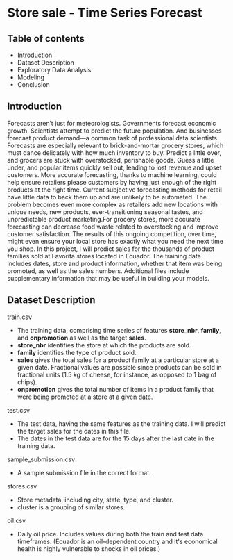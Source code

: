 # Store sale - Time Series Forecast

## Table of contents
* Introduction
* Dataset Description
* Exploratory Data Analysis
* Modeling
* Conclusion

## Introduction

Forecasts aren’t just for meteorologists. Governments forecast economic growth. Scientists attempt to predict the future population. And businesses forecast product demand—a common task of professional data scientists. Forecasts are especially relevant to brick-and-mortar grocery stores, which must dance delicately with how much inventory to buy. Predict a little over, and grocers are stuck with overstocked, perishable goods. Guess a little under, and popular items quickly sell out, leading to lost revenue and upset customers. More accurate forecasting, thanks to machine learning, could help ensure retailers please customers by having just enough of the right products at the right time.
Current subjective forecasting methods for retail have little data to back them up and are unlikely to be automated. The problem becomes even more complex as retailers add new locations with unique needs, new products, ever-transitioning seasonal tastes, and unpredictable product marketing.For grocery stores, more accurate forecasting can decrease food waste related to overstocking and improve customer satisfaction. The results of this ongoing competition, over time, might even ensure your local store has exactly what you need the next time you shop.
In this project, I will predict sales for the thousands of product families sold at Favorita stores located in Ecuador. The training data includes dates, store and product information, whether that item was being promoted, as well as the sales numbers. Additional files include supplementary information that may be useful in building your models.

## Dataset Description

train.csv
* The training data, comprising time series of features **store_nbr**, **family**, and **onpromotion** as well as the target **sales**.
* **store_nbr** identifies the store at which the products are sold.
* **family** identifies the type of product sold.
* **sales** gives the total sales for a product family at a particular store at a given date. Fractional values are possible since products can be sold in fractional units (1.5 kg of cheese, for instance, as opposed to 1 bag of chips).
* **onpromotion** gives the total number of items in a product family that were being promoted at a store at a given date.

test.csv
* The test data, having the same features as the training data. I will predict the target sales for the dates in this file.
* The dates in the test data are for the 15 days after the last date in the training data.

sample_submission.csv
* A sample submission file in the correct format.

stores.csv
* Store metadata, including city, state, type, and cluster.
* cluster is a grouping of similar stores.

oil.csv
* Daily oil price. Includes values during both the train and test data timeframes. (Ecuador is an oil-dependent country and it's economical health is highly vulnerable to shocks in oil prices.)
